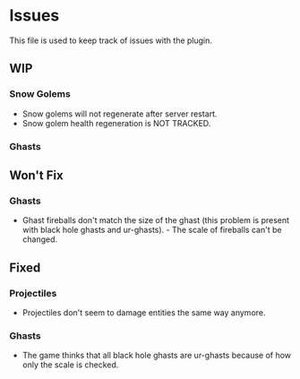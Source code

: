 # Issues

This file is used to keep track of issues with the plugin.

## WIP

### Snow Golems

- Snow golems will not regenerate after server restart.
- Snow golem health regeneration is NOT TRACKED.

### Ghasts

## Won't Fix

### Ghasts

- Ghast fireballs don't match the size of the ghast (this problem is present with black hole ghasts and ur-ghasts). - The scale of fireballs can't be changed.

## Fixed

### Projectiles

- Projectiles don't seem to damage entities the same way anymore.

### Ghasts

- The game thinks that all black hole ghasts are ur-ghasts because of how only the scale is checked.
